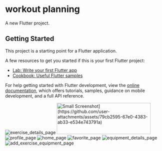 # workout planning

A new Flutter project.

## Getting Started

This project is a starting point for a Flutter application.

A few resources to get you started if this is your first Flutter project:

- [Lab: Write your first Flutter app](https://docs.flutter.dev/get-started/codelab)
- [Cookbook: Useful Flutter samples](https://docs.flutter.dev/cookbook)

For help getting started with Flutter development, view the
[online documentation](https://docs.flutter.dev/), which offers tutorials,
samples, guidance on mobile development, and a full API reference.

![exercise_details_page](https://github.com/user-attachments/assets/79cb2595-67e0-4383-ab33-e534e743791a)
<img src="[images/small-screenshot.png" alt="Small Screenshot](https://github.com/user-attachments/assets/79cb2595-67e0-4383-ab33-e534e743791a)" width="300" height="100" />
![profile_page](https://github.com/user-attachments/assets/9351cf80-77ad-49c5-b630-19d15d76823c)
![home_page](https://github.com/user-attachments/assets/6c583475-b1f9-4dc5-837e-47839c69fc0b)
![favorite_page](https://github.com/user-attachments/assets/28a406a7-4e52-4f69-84a8-3bafa7e36e46)
![equipment_details_page](https://github.com/user-attachments/assets/29dbac65-23e7-4eec-b7e3-7d159f7de7fb)
![add_exercise_equipment_page](https://github.com/user-attachments/assets/2eecb89e-e16f-409c-9f26-2c4d2a6a21e0)
